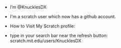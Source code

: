 - I’m @KnucklesDX
- I'm a scratch user which now has a github account.

- How to Visit My Scratch profile:
- type in your search bar near the refresh button: scratch.mit.edu/users/KnucklesDX
